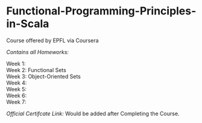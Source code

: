 # Functional-Programming-Principles-in-Scala
Course offered by EPFL via Coursera


*Contains all Homeworks:*  

Week 1:  
Week 2: Functional Sets  
Week 3: Object-Oriented Sets  
Week 4:  
Week 5:  
Week 6:  
Week 7:  

*Official Certifcate Link:* Would be added after Completing the Course.  
